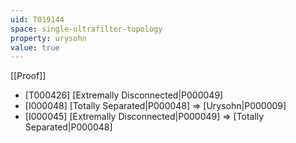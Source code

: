 ```yaml
---
uid: T019144
space: single-ultrafilter-topology
property: urysohn
value: true
---
```

[[Proof]]

* [T000426] [Extremally Disconnected|P000049]
* [I000048] [Totally Separated|P000048] => [Urysohn|P000009]
* [I000045] [Extremally Disconnected|P000049] => [Totally Separated|P000048]

